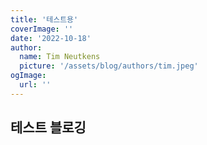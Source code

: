 ```yaml
---
title: '테스트용'
coverImage: ''
date: '2022-10-18'
author:
  name: Tim Neutkens
  picture: '/assets/blog/authors/tim.jpeg'
ogImage:
  url: ''
---
```


## 테스트 블로깅
